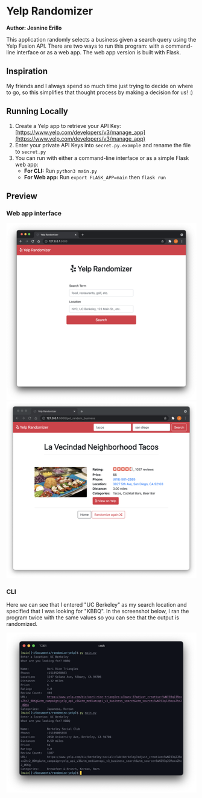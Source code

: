# Yelp Randomizer

**Author: Jesnine Erillo**

This application randomly selects a business given a search query using the Yelp Fusion API. There are two ways to run this program: with a command-line interface or as a web app. The web app version is built with Flask.

## Inspiration

My friends and I always spend so much time just trying to decide on where to go, so this simplifies that thought process by making a decision for us! :)

## Running Locally 

1. Create a Yelp app to retrieve your API Key: [https://www.yelp.com/developers/v3/manage_app](https://www.yelp.com/developers/v3/manage_app)
2. Enter your private API Keys into `secret.py.example` and rename the file to `secret.py`
3. You can run with either a command-line interface or as a simple Flask web app:
    - **For CLI:** Run `python3 main.py`
    - **For Web app:** Run `export FLASK_APP=main` then `flask run`

## Preview

### Web app interface

![web-home](preview/web-home.png)
![web-search-result](preview/web-search-result.png)

### CLI

Here we can see that I entered "UC Berkeley" as my search location and specified that I was looking for "KBBQ". In the screenshot below, I ran the program twice with the same values so you can see that the output is randomized.

![preview](preview/berkeley-kbbq.png)
